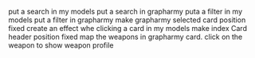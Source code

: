 put a search in my models
put a search in grapharmy 
puta a filter in my models
put a filter in grapharmy
make grapharmy selected card position fixed
create an effect whe clicking a card in my models
make index Card header position fixed
map the weapons in grapharmy card.
click on the weapon to show weapon profile
